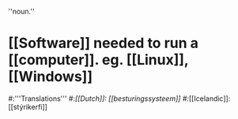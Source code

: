 ''noun.''

# [[Software]] needed to run a [[computer]]. eg. [[Linux]], [[Windows]]
#:'''Translations'''
#:*[[Dutch]]: [[besturingssysteem]]
#:*[[Icelandic]]: [[stýrikerfi]]